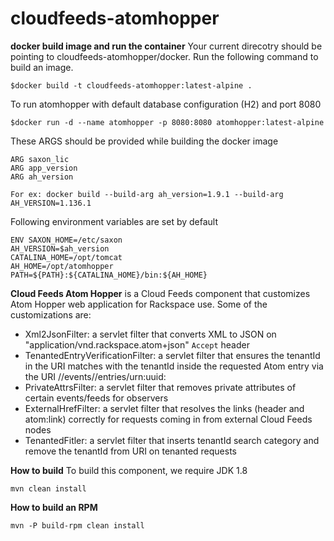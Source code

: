 cloudfeeds-atomhopper
=====================

**docker build image and run the container**
Your current direcotry should be pointing to cloudfeeds-atomhopper/docker. Run the following command to build an image.
```
$docker build -t cloudfeeds-atomhopper:latest-alpine .
```

To run atomhopper with default database configuration (H2) and port 8080
```
$docker run -d --name atomhopper -p 8080:8080 atomhopper:latest-alpine
```
These ARGS  should be provided while building the docker image
```
ARG saxon_lic
ARG app_version
ARG ah_version

For ex: docker build --build-arg ah_version=1.9.1 --build-arg AH_VERSION=1.136.1
```

Following environment variables are set by default
```
ENV SAXON_HOME=/etc/saxon
AH_VERSION=$ah_version
CATALINA_HOME=/opt/tomcat
AH_HOME=/opt/atomhopper
PATH=${PATH}:${CATALINA_HOME}/bin:${AH_HOME}
```

**Cloud Feeds Atom Hopper**
is a Cloud Feeds component that customizes Atom Hopper web application for Rackspace use.
Some of the customizations are:

* Xml2JsonFilter: a servlet filter that converts XML to JSON on "application/vnd.rackspace.atom+json" ```Accept``` header
* TenantedEntryVerificationFilter: a servlet filter that ensures the tenantId in the URI matches with the tenantId inside the requested Atom entry via the URI /<feedname>/events/<tenantId>/entries/urn:uuid:<entryId>
* PrivateAttrsFilter: a servlet filter that removes private attributes of certain events/feeds for observers
* ExternalHrefFilter: a servlet filter that resolves the links (header and atom:link) correctly for requests coming in from external Cloud Feeds nodes
* TenantedFitler: a servlet filter that inserts tenantId search category and remove the tenantId from URI
  on tenanted requests

**How to build**
To build this component, we require JDK 1.8
```
mvn clean install
```

**How to build an RPM**
```
mvn -P build-rpm clean install
```
